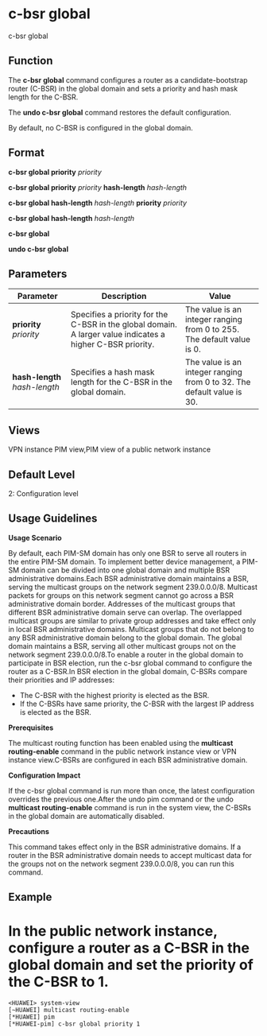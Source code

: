 c-bsr global
============

c-bsr global

Function
--------



The **c-bsr global** command configures a router as a candidate-bootstrap router (C-BSR) in the global domain and sets a priority and hash mask length for the C-BSR.

The **undo c-bsr global** command restores the default configuration.



By default, no C-BSR is configured in the global domain.


Format
------

**c-bsr global priority** *priority*

**c-bsr global priority** *priority* **hash-length** *hash-length*

**c-bsr global hash-length** *hash-length* **priority** *priority*

**c-bsr global hash-length** *hash-length*

**c-bsr global**

**undo c-bsr global**


Parameters
----------

| Parameter | Description | Value |
| --- | --- | --- |
| **priority** *priority* | Specifies a priority for the C-BSR in the global domain. A larger value indicates a higher C-BSR priority. | The value is an integer ranging from 0 to 255. The default value is 0. |
| **hash-length** *hash-length* | Specifies a hash mask length for the C-BSR in the global domain. | The value is an integer ranging from 0 to 32. The default value is 30. |



Views
-----

VPN instance PIM view,PIM view of a public network instance


Default Level
-------------

2: Configuration level


Usage Guidelines
----------------

**Usage Scenario**

By default, each PIM-SM domain has only one BSR to serve all routers in the entire PIM-SM domain. To implement better device management, a PIM-SM domain can be divided into one global domain and multiple BSR administrative domains.Each BSR administrative domain maintains a BSR, serving the multicast groups on the network segment 239.0.0.0/8. Multicast packets for groups on this network segment cannot go across a BSR administrative domain border. Addresses of the multicast groups that different BSR administrative domain serve can overlap. The overlapped multicast groups are similar to private group addresses and take effect only in local BSR administrative domains. Multicast groups that do not belong to any BSR administrative domain belong to the global domain. The global domain maintains a BSR, serving all other multicast groups not on the network segment 239.0.0.0/8.To enable a router in the global domain to participate in BSR election, run the c-bsr global command to configure the router as a C-BSR.In BSR election in the global domain, C-BSRs compare their priorities and IP addresses:

* The C-BSR with the highest priority is elected as the BSR.
* If the C-BSRs have same priority, the C-BSR with the largest IP address is elected as the BSR.

**Prerequisites**

The multicast routing function has been enabled using the **multicast routing-enable** command in the public network instance view or VPN instance view.C-BSRs are configured in each BSR administrative domain.

**Configuration Impact**

If the c-bsr global command is run more than once, the latest configuration overrides the previous one.After the undo pim command or the undo **multicast routing-enable** command is run in the system view, the C-BSRs in the global domain are automatically disabled.

**Precautions**

This command takes effect only in the BSR administrative domains. If a router in the BSR administrative domain needs to accept multicast data for the groups not on the network segment 239.0.0.0/8, you can run this command.


Example
-------

# In the public network instance, configure a router as a C-BSR in the global domain and set the priority of the C-BSR to 1.
```
<HUAWEI> system-view
[~HUAWEI] multicast routing-enable
[*HUAWEI] pim
[*HUAWEI-pim] c-bsr global priority 1

```